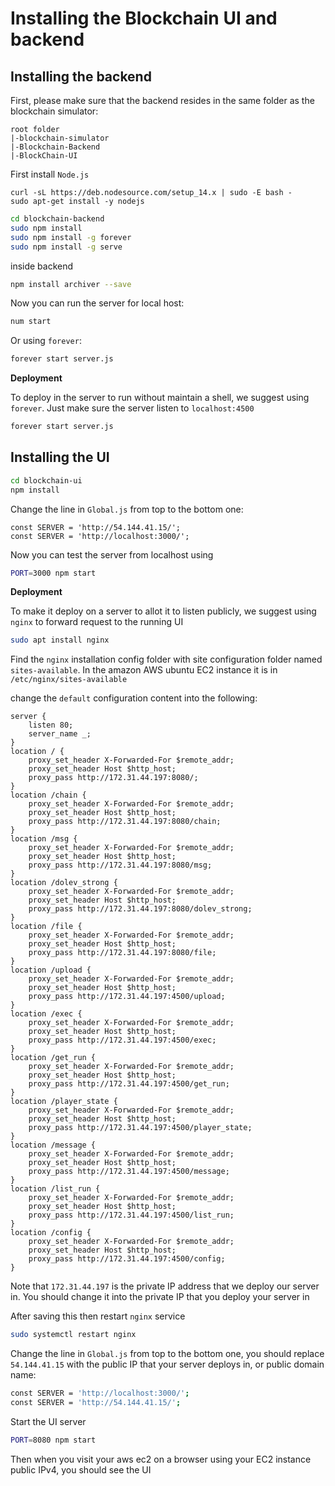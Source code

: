 # Installing the Blockchain UI and backend

## Installing the backend

First, please make sure that the backend resides in the same folder as the blockchain simulator:

```
root folder
|-blockchain-simulator
|-Blockchain-Backend
|-BlockChain-UI
```

First install `Node.js`
```
curl -sL https://deb.nodesource.com/setup_14.x | sudo -E bash -
sudo apt-get install -y nodejs
```

```bash
cd blockchain-backend
sudo npm install
sudo npm install -g forever 
sudo npm install -g serve
```
inside backend
```bash
npm install archiver --save
```

Now you can run the server for local host:
```bash
num start
```

Or using `forever`:
```bash
forever start server.js
```

**Deployment**

To deploy in the server to run without maintain a shell, we suggest using ```forever```. Just make sure the server listen to ```localhost:4500```
```bash
forever start server.js
```

## Installing the UI
```bash
cd blockchain-ui
npm install
```

Change the line in `Global.js` from top to the bottom one:
```
const SERVER = 'http://54.144.41.15/';
const SERVER = 'http://localhost:3000/';
```

Now you can test the server from localhost using 
```bash
PORT=3000 npm start
```

**Deployment**

To make it deploy on a server to allot it to listen publicly, we suggest using ```nginx``` to forward request to the running UI

```bash
sudo apt install nginx
```

Find the ```nginx``` installation config folder with site configuration folder named `sites-available`. In the amazon AWS ubuntu EC2 instance it is in `/etc/nginx/sites-available`

change the `default` configuration content into the following:
```
server {
    listen 80;
    server_name _;
}
location / {
    proxy_set_header X-Forwarded-For $remote_addr;
    proxy_set_header Host $http_host;
    proxy_pass http://172.31.44.197:8080/; 
}
location /chain {
    proxy_set_header X-Forwarded-For $remote_addr;
    proxy_set_header Host $http_host;
    proxy_pass http://172.31.44.197:8080/chain; 
}
location /msg {
    proxy_set_header X-Forwarded-For $remote_addr;
    proxy_set_header Host $http_host;
    proxy_pass http://172.31.44.197:8080/msg; 
}
location /dolev_strong {
    proxy_set_header X-Forwarded-For $remote_addr;
    proxy_set_header Host $http_host;
    proxy_pass http://172.31.44.197:8080/dolev_strong; 
}
location /file {
    proxy_set_header X-Forwarded-For $remote_addr;
    proxy_set_header Host $http_host;
    proxy_pass http://172.31.44.197:8080/file; 
}
location /upload {
    proxy_set_header X-Forwarded-For $remote_addr;
    proxy_set_header Host $http_host;
    proxy_pass http://172.31.44.197:4500/upload; 
}
location /exec {
    proxy_set_header X-Forwarded-For $remote_addr;
    proxy_set_header Host $http_host;
    proxy_pass http://172.31.44.197:4500/exec; 
}
location /get_run {
    proxy_set_header X-Forwarded-For $remote_addr;
    proxy_set_header Host $http_host;
    proxy_pass http://172.31.44.197:4500/get_run; 
}
location /player_state {
    proxy_set_header X-Forwarded-For $remote_addr;
    proxy_set_header Host $http_host;
    proxy_pass http://172.31.44.197:4500/player_state; 
}
location /message {
    proxy_set_header X-Forwarded-For $remote_addr;
    proxy_set_header Host $http_host;
    proxy_pass http://172.31.44.197:4500/message; 
}
location /list_run {
    proxy_set_header X-Forwarded-For $remote_addr;
    proxy_set_header Host $http_host;
    proxy_pass http://172.31.44.197:4500/list_run; 
}
location /config {
    proxy_set_header X-Forwarded-For $remote_addr;
    proxy_set_header Host $http_host;
    proxy_pass http://172.31.44.197:4500/config; 
}
```

Note that `172.31.44.197` is the private IP address that we deploy our server in. You should change it into the private IP that you deploy your server in

After saving this then restart `nginx` service
```bash
sudo systemctl restart nginx
```

Change the line in `Global.js` from top to the bottom one, you should replace `54.144.41.15` with the public IP that your server deploys in, or public domain name:
```bash
const SERVER = 'http://localhost:3000/';
const SERVER = 'http://54.144.41.15/';
```

Start the UI server
```bash
PORT=8080 npm start
```

Then when you visit your aws ec2 on a browser using your EC2 instance public IPv4, you should see the UI

